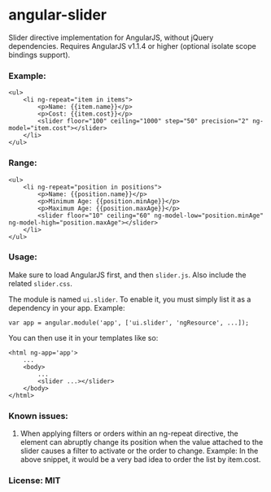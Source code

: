 angular-slider
==============

Slider directive implementation for AngularJS, without jQuery dependencies. Requires AngularJS v1.1.4 or higher (optional isolate scope bindings support).

### Example:

    <ul>
        <li ng-repeat="item in items">
            <p>Name: {{item.name}}</p>
            <p>Cost: {{item.cost}}</p>
            <slider floor="100" ceiling="1000" step="50" precision="2" ng-model="item.cost"></slider>
        </li>
    </ul>

### Range:

    <ul>
        <li ng-repeat="position in positions">
            <p>Name: {{position.name}}</p>
            <p>Minimum Age: {{position.minAge}}</p>
            <p>Maximum Age: {{position.maxAge}}</p>
            <slider floor="10" ceiling="60" ng-model-low="position.minAge" ng-model-high="position.maxAge"></slider>
        </li>
    </ul>

### Usage:

Make sure to load AngularJS first, and then `slider.js`. Also include the related `slider.css`.

The module is named `ui.slider`. To enable it, you must simply list it as a dependency in your app. Example:

    var app = angular.module('app', ['ui.slider', 'ngResource', ...]);

You can then use it in your templates like so:

    <html ng-app='app'>
        ...
        <body>
            ...
            <slider ...></slider>
        </body>
    </html>


### Known issues:

1. When applying filters or orders within an ng-repeat directive, the element can abruptly change its position when the value attached to the slider causes a filter to activate or the order to change.
Example: In the above snippet, it would be a very bad idea to order the list by item.cost.


### License: MIT
